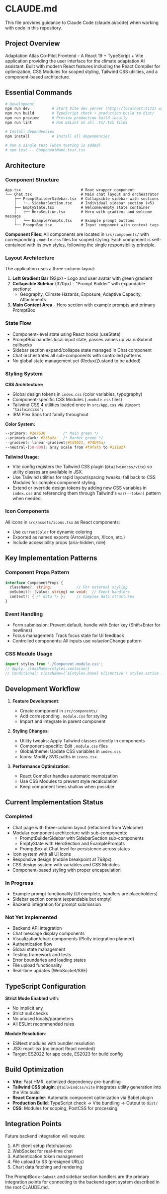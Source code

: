 # CLAUDE.md

This file provides guidance to Claude Code (claude.ai/code) when working with code in this repository.

## Project Overview

Adaptation Atlas Co-Pilot Frontend - A React 19 + TypeScript + Vite application providing the user interface for the climate adaptation AI assistant. Built with modern React features including the React Compiler for optimization, CSS Modules for scoped styling, Tailwind CSS utilities, and a component-based architecture.

## Essential Commands

```bash
# Development
npm run dev          # Start Vite dev server (http://localhost:5173) with HMR
npm run build        # TypeScript check + production build to dist/
npm run preview      # Preview production build locally
npm run lint         # Run ESLint on all .ts/.tsx files

# Install dependencies
npm install          # Install all dependencies

# Run a single test (when testing is added)
# npm test -- ComponentName.test.tsx
```

## Architecture

### Component Structure

```
App.tsx                           # Root wrapper component
└── Chat.tsx                      # Main chat layout and orchestrator
    ├── PromptBuilderSidebar.tsx  # Collapsible sidebar with sections
    │   └── SidebarSection.tsx    # Individual sidebar section (×5)
    ├── EmptyState.tsx            # Welcome/empty state container
    │   ├── HeroSection.tsx       # Hero with gradient and welcome message
    │   └── ExamplePrompts.tsx    # Example prompt buttons
    └── PromptBox.tsx             # Input component with context tags
```

**Component Files**: All components are located in `src/components/` with corresponding `.module.css` files for scoped styling. Each component is self-contained with its own styles, following the single responsibility principle.

### Layout Architecture

The application uses a three-column layout:

1. **Left Gradient Bar** (92px) - Logo and user avatar with green gradient
2. **Collapsible Sidebar** (320px) - "Prompt Builder" with expandable sections:
   - Geography, Climate Hazards, Exposure, Adaptive Capacity, Attachments
3. **Main Content Area** - Hero section with example prompts and primary PromptBox

### State Flow

- Component-level state using React hooks (useState)
- PromptBox handles local input state, passes values up via onSubmit callbacks
- Sidebar section expand/collapse state managed in Chat component
- Chat orchestrates all sub-components with controlled patterns
- No global state management yet (Redux/Zustand to be added)

### Styling System

**CSS Architecture:**
- Global design tokens in `index.css` (color variables, typography)
- Component-specific CSS Modules (`.module.css` files)
- Tailwind CSS 4 utilities loaded once in `src/App.css` via `@import "tailwindcss";`
- IBM Plex Sans font family throughout

**Color System:**
```css
--primary: #2e7636        /* Main green */
--primary-dark: #235a2a   /* Darker green */
--gradient: linear-gradient(#1d5022, #74b95a)
--neutral-[50-900]: Gray scale from #f9fafb to #111927
```

**Tailwind Usage:**
- Vite config registers the Tailwind CSS plugin (`@tailwindcss/vite`) so utility classes are available in JSX.
- Use Tailwind utilities for rapid layout/spacing tweaks; fall back to CSS Modules for complex component styling.
- Extend or override design tokens by adding new CSS variables in `index.css` and referencing them through Tailwind's `var(--token)` pattern when needed.

### Icon Components

All icons in `src/assets/icons.tsx` as React components:
- Use `currentColor` for dynamic coloring
- Exported as named exports (ArrowUpIcon, XIcon, etc.)
- Include accessibility props (aria-hidden, role)

## Key Implementation Patterns

### Component Props Pattern

```typescript
interface ComponentProps {
  className?: string;           // For external styling
  onSubmit?: (value: string) => void;  // Event handlers
  context?: { /* data */ };     // Complex data structures
}
```

### Event Handling

- Form submission: Prevent default, handle with Enter key (Shift+Enter for newlines)
- Focus management: Track focus state for UI feedback
- Controlled components: All inputs use value/onChange pattern

### CSS Module Usage

```typescript
import styles from './Component.module.css';
// Apply: className={styles.container}
// Conditional: className={`${styles.base} ${isActive ? styles.active : ''}`}
```

## Development Workflow

1. **Feature Development**:
   - Create component in `src/components/`
   - Add corresponding `.module.css` for styling
   - Import and integrate in parent component

2. **Styling Changes**:
   - Utility tweaks: Apply Tailwind classes directly in components
   - Component-specific: Edit `.module.css` files
   - Global/theme: Update CSS variables in `index.css`
   - Icons: Modify SVG paths in `icons.tsx`

3. **Performance Optimization**:
   - React Compiler handles automatic memoization
   - Use CSS Modules to prevent style recalculation
   - Keep component trees shallow when possible

## Current Implementation Status

### Completed
- Chat page with three-column layout (refactored from Welcome)
- Modular component architecture with sub-components:
  - PromptBuilderSidebar with SidebarSection sub-components
  - EmptyState with HeroSection and ExamplePrompts
  - PromptBox at Chat level for persistence across states
- Icon system with all UI icons
- Responsive design (mobile breakpoint at 768px)
- CSS design system with variables and CSS Modules
- Component-based styling with proper encapsulation

### In Progress
- Example prompt functionality (UI complete, handlers are placeholders)
- Sidebar section content (expandable but empty)
- Backend integration for prompt submission

### Not Yet Implemented
- Backend API integration
- Chat message display components
- Visualization/chart components (Plotly integration planned)
- Authentication flow
- Global state management
- Testing framework and tests
- Error boundaries and loading states
- File upload functionality
- Real-time updates (WebSocket/SSE)

## TypeScript Configuration

**Strict Mode Enabled** with:
- No implicit any
- Strict null checks
- No unused locals/parameters
- All ESLint recommended rules

**Module Resolution**:
- ESNext modules with bundler resolution
- JSX: react-jsx (no import React needed)
- Target: ES2022 for app code, ES2023 for build config

## Build Optimization

- **Vite**: Fast HMR, optimized dependency pre-bundling
- **Tailwind CSS plugin**: `@tailwindcss/vite` integrates utility generation into the Vite build
- **React Compiler**: Automatic component optimization via Babel plugin
- **Production Build**: TypeScript check → Vite bundling → Output to `dist/`
- **CSS**: Modules for scoping, PostCSS for processing

## Integration Points

Future backend integration will require:
1. API client setup (fetch/axios)
2. WebSocket for real-time chat
3. Authentication token management
4. File upload to S3 (presigned URLs)
5. Chart data fetching and rendering

The PromptBox `onSubmit` and sidebar section handlers are the primary integration points for connecting to the backend agent system described in the root CLAUDE.md.
